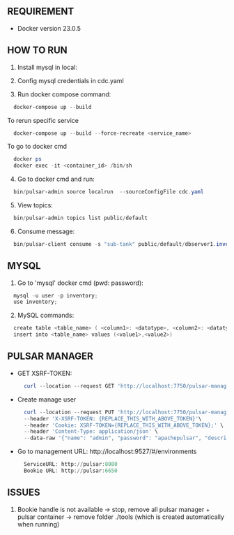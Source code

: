 ## REQUIREMENT
- Docker version 23.0.5

## HOW TO RUN
1. Install mysql in local:

2. Config mysql credentials in cdc.yaml

3. Run docker compose command: 
  ```powershell
    docker-compose up --build
  ```
To rerun specific service
  ```powershell
    docker-compose up --build --force-recreate <service_name> 
  ```
To go to docker cmd
  ```powershell
    docker ps
    docker exec -it <container_id> /bin/sh
  ```
  
4. Go to docker cmd and run: 
  ```powershell
    bin/pulsar-admin source localrun  --sourceConfigFile cdc.yaml
  ```
5. View topics:
  ```powershell
    bin/pulsar-admin topics list public/default
  ```

6. Consume message:
  ```powershell
    bin/pulsar-client consume -s "sub-tank" public/default/dbserver1.inventory.tank -n 0
  ```

## MYSQL
1. Go to 'mysql' docker cmd (pwd: password):
  ```powershell
    mysql -u user -p inventory;
    use inventory;
  ```
2. MySQL commands:
  ```powershell
    create table <table_name> ( <column1>: <datatype>, <column2>: <datatype2>) 
    insert into <table_name> values (<value1>,<value2>)
  ```

## PULSAR MANAGER
- GET XSRF-TOKEN: 
  ```powershell
    curl --location --request GET 'http://localhost:7750/pulsar-manager/csrf-token' \
  ```
- Create manage user
  ```powershell
    curl --location --request PUT 'http://localhost:7750/pulsar-manager/users/superuser' \
    --header 'X-XSRF-TOKEN: {REPLACE_THIS_WITH_ABOVE_TOKEN}'\
    --header 'Cookie: XSRF-TOKEN={REPLACE_THIS_WITH_ABOVE_TOKEN};' \
    --header 'Content-Type: application/json' \
    --data-raw '{"name": "admin", "password": "apachepulsar", "description": "test", "email": "username@test.org"}'
  ```
- Go to management URL: http://localhost:9527/#/environments
  ```powershell
    ServiceURL: http://pulsar:8080
    Bookie URL: http://pulsar:6650
  ```

## ISSUES
1. Bookie handle is not available
-> stop, remove all pulsar manager + pulsar container
-> remove folder ./tools (which is created automatically when running)


